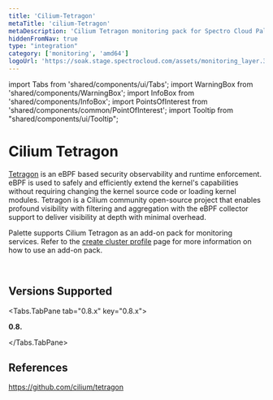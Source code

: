 ```yaml
---
title: 'Cilium-Tetragon'
metaTitle: 'cilium-Tetragon'
metaDescription: 'Cilium Tetragon monitoring pack for Spectro Cloud Palette'
hiddenFromNav: true
type: "integration"
category: ['monitoring', 'amd64']
logoUrl: 'https://soak.stage.spectrocloud.com/assets/monitoring_layer.3b14cf5b.svg'
---
```


import Tabs from 'shared/components/ui/Tabs';
import WarningBox from 'shared/components/WarningBox';
import InfoBox from 'shared/components/InfoBox';
import PointsOfInterest from 'shared/components/common/PointOfInterest';
import Tooltip from "shared/components/ui/Tooltip";

# Cilium Tetragon

[Tetragon](https://github.com/cilium/tetragon) is an eBPF based security observability and runtime enforcement. eBPF is used to safely and efficiently extend the kernel's capabilities without requiring changing the kernel source code or loading kernel modules. Tetragon is a Cilium community open-source project that enables profound visibility with filtering and aggregation with the eBPF collector support to deliver visibility at depth with minimal overhead.

Palette supports Cilium Tetragon as an add-on pack for monitoring services. Refer to the [create cluster profile](/cluster-profiles/task-define-profile#overview) page for more information on how to use an add-on pack.

<br />

## Versions Supported

<Tabs>

<Tabs.TabPane tab="0.8.x" key="0.8.x">

**0.8.**

</Tabs.TabPane>

</Tabs>



## References

https://github.com/cilium/tetragon
